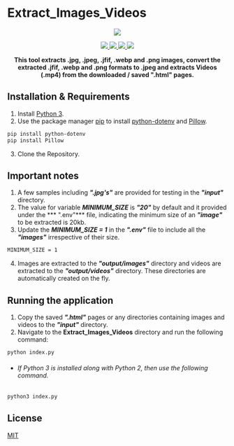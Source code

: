 # Extract_Images_Videos
<p align="center">
	<a href="https://forthebadge.com" alt="MADE WITH: PYTHON">
		<img src="https://forthebadge.com/images/badges/made-with-python.svg" />
	</a>
</p>
<p align="center">
  <a href="https://badgen.net" alt="Powered by: Python 3.8.2">
    <img src="https://badgen.net/badge/Powered%20by/Python%203.8.2/3570A0" />
  </a>
  <a href="https://badgen.net" alt="Dependency: Pillow">
    <img src="https://badgen.net/badge/Pillow/7.1.2/148024" />
  </a>
  <a href="https://badgen.net" alt="Dependency: python-dotenv">
    <img src="https://badgen.net/badge/python-dotenv/0.13.0/148024" />
  </a>
	<a href="https://opensource.org/licenses/MIT" alt="License: MIT">
		<img src="https://img.shields.io/badge/License-MIT-green.svg" />
	</a>
</p>
<p align="center">
  <strong>This tool extracts .jpg, .jpeg, .jfif, .webp and .png images, convert the extracted .jfif, .webp and .png formats to .jpeg and extracts Videos (.mp4) from the downloaded / saved ".html" pages.</strong>
</p>

## Installation & Requirements
1. Install [Python 3](https://www.python.org/downloads/).
2. Use the package manager [pip](https://pip.pypa.io/en/stable/) to install [python-dotenv](https://pypi.org/project/python-dotenv/) and [Pillow](https://pypi.org/project/Pillow/).
```bash
pip install python-dotenv
pip install Pillow
```
3. Clone the Repository.

## Important notes
1. A few samples including ***".jpg's"*** are provided for testing in the ***"input"*** directory.
2. The value for variable ***MINIMUM_SIZE***  is ***"20"*** by default and it provided under the *** ".env"*** file, indicating the minimum size of an ***"image"***  to be extracted is 20kb.
3. Update the ***MINIMUM_SIZE = 1*** in the ***".env"*** file to include all the ***"images"*** irrespective of their size. 
```bash 
MINIMUM_SIZE = 1
```
4. Images are extracted to the ***"output/images"*** directory and videos are extracted to the ***"output/videos"*** directory. These directories are automatically created on the fly.

## Running the application
1. Copy the saved ***".html"*** pages or any directories containing images and videos to the ***"input"*** directory. 
2. Navigate to the **Extract_Images_Videos** directory and run the following command:
```bash
python index.py
``` 
- ###### If Python 3 is installed along with Python 2, then use the following command.
```bash
python3 index.py
``` 

## License
[MIT](https://choosealicense.com/licenses/mit/)